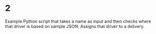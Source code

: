 # 2
Example Python script that takes a name as input and then checks where that driver is based on sample JSON. Assigns that driver to a delivery. 
